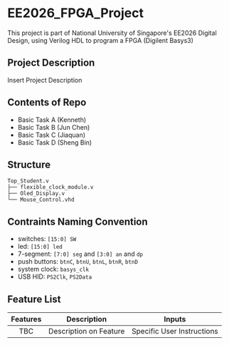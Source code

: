 # EE2026_FPGA_Project
This project is part of National University of Singapore's EE2026 Digital Design, using Verilog HDL to program a FPGA (Digilent Basys3)

## Project Description
Insert Project Description

## Contents of Repo
- Basic Task A (Kenneth)
- Basic Task B (Jun Chen)
- Basic Task C (Jiaquan)
- Basic Task D (Sheng Bin)

## Structure

    Top_Student.v
    ├── flexible_clock_module.v
    ├── Oled_Display.v
    └── Mouse_Control.vhd

## Contraints Naming Convention
- switches:         `[15:0] SW`
- led:              `[15:0] led`
- 7-segment:        `[7:0] seg` and `[3:0] an` and `dp`
- push buttons:     `btnC`, `btnU`, `btnL`, `btnR`, `btnD`
- system clock:     `basys_clk`
- USB HID:          `PS2Clk`, `PS2Data`


## Feature List
| Features | Description | Inputs |
| :---: | --- | --- |
| TBC | Description on Feature | Specific User Instructions |
